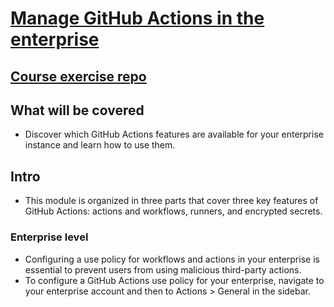 # [Manage GitHub Actions in the enterprise](https://learn.microsoft.com/en-us/training/modules/manage-github-actions-enterprise/)

## [Course exercise repo](https://github.com/ZakBrinlee/skills-hello-github-actions)

## What will be covered
- Discover which GitHub Actions features are available for your enterprise instance and learn how to use them.

## Intro
- This module is organized in three parts that cover three key features of GitHub Actions: actions and workflows, runners, and encrypted secrets.


### Enterprise level
- Configuring a use policy for workflows and actions in your enterprise is essential to prevent users from using malicious third-party actions.
- To configure a GitHub Actions use policy for your enterprise, navigate to your enterprise account and then to Actions > General in the sidebar.
